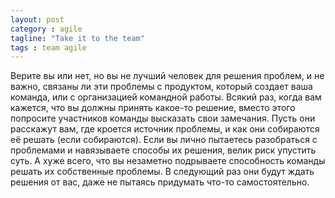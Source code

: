 ```yaml
---
layout: post
category : agile
tagline: "Take it to the team"
tags : team agile
---
```

Верите вы или нет, но вы не лучший человек для решения проблем, и не важно, связаны ли эти проблемы с продуктом, который создает ваша команда, или с организацией командной работы.
Всякий раз, когда вам кажется, что вы должны принять какое-то решение, вместо этого попросите участников команды высказать свои замечания.
Пусть они расскажут вам, где кроется источник проблемы, и как они собираются её решать (если собираются). Если вы лично пытаетесь разобраться с проблемами и навязываете способы их решения, велик риск упустить суть.
А хуже всего, что вы незаметно подрываете способность команды решать их собственные проблемы.
В следующий раз они будут ждать решения от вас, даже не пытаясь придумать что-то самостоятельно.
